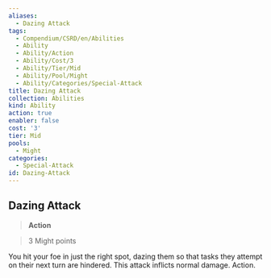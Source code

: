 ```yaml
---
aliases:
  - Dazing Attack
tags:
  - Compendium/CSRD/en/Abilities
  - Ability
  - Ability/Action
  - Ability/Cost/3
  - Ability/Tier/Mid
  - Ability/Pool/Might
  - Ability/Categories/Special-Attack
title: Dazing Attack
collection: Abilities
kind: Ability
action: true
enabler: false
cost: '3'
tier: Mid
pools:
  - Might
categories:
  - Special-Attack
id: Dazing-Attack
---
```

## Dazing Attack    
>**Action**    
>3 Might points  
    
You hit your foe in just the right spot, dazing them so that tasks they attempt on their next turn are hindered. This attack inflicts normal damage. Action.
